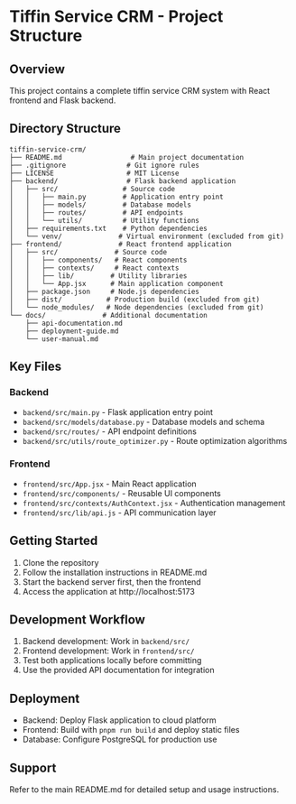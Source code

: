 # Tiffin Service CRM - Project Structure

## Overview
This project contains a complete tiffin service CRM system with React frontend and Flask backend.

## Directory Structure

```
tiffin-service-crm/
├── README.md                 # Main project documentation
├── .gitignore               # Git ignore rules
├── LICENSE                  # MIT License
├── backend/                 # Flask backend application
│   ├── src/                # Source code
│   │   ├── main.py         # Application entry point
│   │   ├── models/         # Database models
│   │   ├── routes/         # API endpoints
│   │   └── utils/          # Utility functions
│   ├── requirements.txt    # Python dependencies
│   └── venv/              # Virtual environment (excluded from git)
├── frontend/              # React frontend application
│   ├── src/              # Source code
│   │   ├── components/   # React components
│   │   ├── contexts/     # React contexts
│   │   ├── lib/         # Utility libraries
│   │   └── App.jsx      # Main application component
│   ├── package.json     # Node.js dependencies
│   ├── dist/           # Production build (excluded from git)
│   └── node_modules/   # Node dependencies (excluded from git)
└── docs/              # Additional documentation
    ├── api-documentation.md
    ├── deployment-guide.md
    └── user-manual.md
```

## Key Files

### Backend
- `backend/src/main.py` - Flask application entry point
- `backend/src/models/database.py` - Database models and schema
- `backend/src/routes/` - API endpoint definitions
- `backend/src/utils/route_optimizer.py` - Route optimization algorithms

### Frontend
- `frontend/src/App.jsx` - Main React application
- `frontend/src/components/` - Reusable UI components
- `frontend/src/contexts/AuthContext.jsx` - Authentication management
- `frontend/src/lib/api.js` - API communication layer

## Getting Started

1. Clone the repository
2. Follow the installation instructions in README.md
3. Start the backend server first, then the frontend
4. Access the application at http://localhost:5173

## Development Workflow

1. Backend development: Work in `backend/src/`
2. Frontend development: Work in `frontend/src/`
3. Test both applications locally before committing
4. Use the provided API documentation for integration

## Deployment

- Backend: Deploy Flask application to cloud platform
- Frontend: Build with `pnpm run build` and deploy static files
- Database: Configure PostgreSQL for production use

## Support

Refer to the main README.md for detailed setup and usage instructions.

